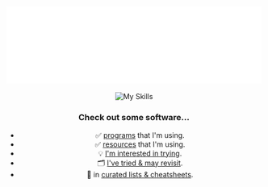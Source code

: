 <!-- Playground: https://metrics.lecoq.io -->
<!-- TODO: https://docs.github.com/en/actions/monitoring-and-troubleshooting-workflows/monitoring-workflows/adding-a-workflow-status-badge -->
![Metrics](/github-metrics.svg)
<div style="text-align: center;>^personal repositories only^</div>

[![My Skills](https://skillicons.dev/icons?i=go,postgres,bash,html,css,js,wasm,bootstrap,git,cloudflare,vscode,wordpress,jquery,python,sass,mysql,gcp,docker,django,php&perline=9)](https://github.com/JonVojtush)

### Check out some software...

- ✅ [programs](https://github.com/stars/JonVojtush/lists/programs-i-use) that I'm using.
- ✅ [resources](https://github.com/stars/JonVojtush/lists/software-extensions-i-use) that I'm using.
- 💡 [I'm interested in trying](https://github.com/stars/JonVojtush/lists/interested-in).
- 🗂️ [I've tried & may revisit](https://github.com/stars/JonVojtush/lists/archives).
- 🧾 in [curated lists & cheatsheets](https://github.com/stars/JonVojtush/lists/lists-cheat-sheets).
